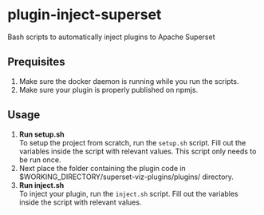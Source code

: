 # plugin-inject-superset
Bash scripts to automatically inject plugins to Apache Superset

## Prequisites  
1. Make sure the docker daemon is running while you run the scripts.  
2. Make sure your plugin is properly published on npmjs.

## Usage
1. **Run setup.sh**  
To setup the project from scratch, run the ```setup.sh``` script. Fill out the variables inside the script with relevant values. This script only needs to be run once.  
2. Next place the folder containing the plugin code in $WORKING_DIRECTORY/superset-viz-plugins/plugins/ directory.
3. **Run inject.sh**  
To inject your plugin, run the ```inject.sh``` script. Fill out the variables inside the script with relevant values. 
